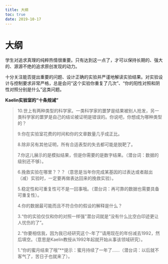 ```yaml
---
title: 大纲
toc: true
date: 2019-10-17
---
```

# 大纲


学生对追求真理的纯粹热情很重要。只有达到这一点了，才可以保持长期的、强大的、源源不绝的追求原创发现的动力。



十分关注能否提出重要的问题、设计正确的实验并严谨地解读实验结果。对实验设计与控制要求非常严格，总是会问“这个实验你重复了几次”、“你的阳性对照和阴性对照分别是什么”这类问题。



**Kaelin实验室的“十条规诫”**



> 10.世上有两种类型的科学家。一类科学家的噩梦是结果被别人抢发，另一类科学家的噩梦是自己的结论被证明是错误的。你说吧，你想成为哪种类型的？
>
> 9.你在实验室花费的时间和你的文章数量几乎成正比。
>
> 8.除非另有其他证明，所有合适表型的失去都可能是脱靶了。
>
> 7.你这儿展示的是模拟结果，但是你需要的是数字结果。（潜台词：数据的级别还不够）。
>
> 6.挽救实验在哪里？？？（意思是当年你完成某基因的过表达或者敲出（减）实验时，一定要再做表达回来的挽救实验）。
>
> 5.稳定性和可重复性可不是一回事哦。（潜台词：再可靠的数据也需要具备可重复性）。
>
> 4.你的数据最可能而且不符合你的假设的解释是什么？
>
> 3.“你的实验仅仅和你的对照一样强”潜台词就是“没有什么比空白印迹更让人忧伤的了”。
>
> 2.“你要相信我，因为我已经研究这个-年了”请用现在的年份减去1992，然后填空。（意思是Kaelin教授从1992年起就开始从事该领域研究）。
>
> 1.“你的蜜月结束了哦”**提示：蜜月持续了一年了……（潜台词：以后就不客气了，苦日子也就来了）。
